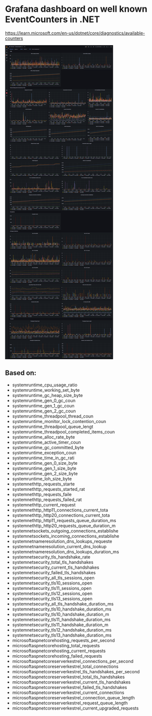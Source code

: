 # Grafana dashboard on well known EventCounters in .NET

https://learn.microsoft.com/en-us/dotnet/core/diagnostics/available-counters

![Dashboard](well_known_metrics_net_dashboard.png?raw=true "Dashboard")


## Based on:
* systemruntime_cpu_usage_ratio
* systemruntime_working_set_byte
* systemruntime_gc_heap_size_byte
* systemruntime_gen_0_gc_coun
* systemruntime_gen_1_gc_coun
* systemruntime_gen_2_gc_coun
* systemruntime_threadpool_thread_coun
* systemruntime_monitor_lock_contention_coun
* systemruntime_threadpool_queue_lengt
* systemruntime_threadpool_completed_items_coun
* systemruntime_alloc_rate_byte
* systemruntime_active_timer_coun
* systemruntime_gc_committed_byte
* systemruntime_exception_coun
* systemruntime_time_in_gc_rati
* systemruntime_gen_0_size_byte
* systemruntime_gen_1_size_byte
* systemruntime_gen_2_size_byte
* systemruntime_loh_size_byte
* systemnethttp_requests_starte
* systemnethttp_requests_started_rat
* systemnethttp_requests_faile
* systemnethttp_requests_failed_rat
* systemnethttp_current_request
* systemnethttp_http11_connections_current_tota
* systemnethttp_http20_connections_current_tota
* systemnethttp_http11_requests_queue_duration_ms
* systemnethttp_http20_requests_queue_duration_m
* systemnetsockets_outgoing_connections_establishe
* systemnetsockets_incoming_connections_establishe
* systemnetnameresolution_dns_lookups_requeste
* systemnetnameresolution_current_dns_lookup
* systemnetnameresolution_dns_lookups_duration_ms
* systemnetsecurity_tls_handshake_rate
* systemnetsecurity_total_tls_handshakes
* systemnetsecurity_current_tls_handshakes
* systemnetsecurity_failed_tls_handshakes
* systemnetsecurity_all_tls_sessions_open
* systemnetsecurity_tls10_sessions_open
* systemnetsecurity_tls11_sessions_open
* systemnetsecurity_tls12_sessions_open
* systemnetsecurity_tls13_sessions_open
* systemnetsecurity_all_tls_handshake_duration_ms
* systemnetsecurity_tls10_handshake_duration_ms
* systemnetsecurity_tls10_handshake_duration_m
* systemnetsecurity_tls11_handshake_duration_ms
* systemnetsecurity_tls11_handshake_duration_m
* systemnetsecurity_tls12_handshake_duration_ms
* systemnetsecurity_tls13_handshake_duration_ms
* microsoftaspnetcorehosting_requests_per_second
* microsoftaspnetcorehosting_total_requests
* microsoftaspnetcorehosting_current_requests
* microsoftaspnetcorehosting_failed_requests
* microsoftaspnetcoreserverkestrel_connections_per_second
* microsoftaspnetcoreserverkestrel_total_connections
* microsoftaspnetcoreserverkestrel_tls_handshakes_per_second
* microsoftaspnetcoreserverkestrel_total_tls_handshakes
* microsoftaspnetcoreserverkestrel_current_tls_handshakes
* microsoftaspnetcoreserverkestrel_failed_tls_handshakes
* microsoftaspnetcoreserverkestrel_current_connections
* microsoftaspnetcoreserverkestrel_connection_queue_length
* microsoftaspnetcoreserverkestrel_request_queue_length
* microsoftaspnetcoreserverkestrel_current_upgraded_requests
